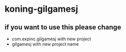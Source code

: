 # koning-gilgamesj

## if you want to use this please change

- com.expinc.gilgamesj with new project
- gilgamesj with new project name

